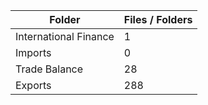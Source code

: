 | Folder                |   Files / Folders |
|-----------------------|-------------------|
| International Finance |                 1 |
| Imports               |                 0 |
| Trade Balance         |                28 |
| Exports               |               288 |